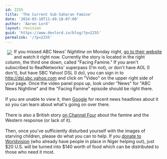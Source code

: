```yaml
---
id: 2255
title: 'The Current Sub-Saharan Famine'
date: '2024-03-10T11:49:18-07:00'
author: 'Aaron Lord'
layout: revision
guid: 'https://www.devlord.io/blog/?p=2255'
permalink: '/?p=2255'
---
```


<a href="http://www.channel4.com/news/special-reports/special-reports-storypage.jsp?id=432"><img align="left" hspace="6" src="http://www.channel4.com/news/media/2005/07/week_4/27_niger_l.jpg" vspace="3" /></a>If you missed ABC News' <i>Nightline</i> on Monday night, <a href="http://abcnews.go.com/Video/">go to their website</a> and watch it right now.  Currently the story is located in the right column, the third one down, called "Facing Famine."  If you aren't subscribed to RealNetworks' superpass (I'm not), or don't have AOL (I don't), but have SBC Yahoo! DSL (I do), you can sign in to <a href="http://dsl.sbc.yahoo.com/">http://dsl.sbc.yahoo.com</a> and click on "Video" on the upper right side of your page.  Once the video panel pops up, look under "News" for "ABC News Nightline" and the "Facing Famine" episode should be right there.<br /><br />If you are unable to view it, then <a href="http://news.google.com/news?q=Niger&amp;hl=en&amp;hs=h31&amp;lr=&amp;safe=off">Google</a> for recent news headlines about it so you can learn about what's going on over there.<br /><br />There is also a British story <a href="http://www.channel4.com/news/special-reports/special-reports-storypage.jsp?id=432">on Channel Four</a> about the famine and the Western response (or lack of it).<br /><br />Then, once you've sufficiently disturbed yourself with the images of starving children, please do what you can to help.  If you <a href="http://donate.wvus.org/OA_HTML/xxwvibeCCtpItmDspRte.jsp?lid=niger_donate_link&amp;item=1216372&amp;lpos=subf2">donate to Worldvision</a> (who already have people in place in Niger helping out), just $20 U.S. will be turned into $140 worth of food which can be distributed to those who need it most.<div class="blogger-post-footer"><img width='1' height='1' src='https://blogger.googleusercontent.com/tracker/2602771351651662379-3760650219814097660?l=mustfollow.blogspot.com' alt='' /></div>